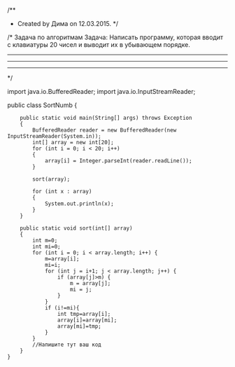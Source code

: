 /**
 * Created by Дима on 12.03.2015.
 */


/* Задача по алгоритмам
Задача: Написать программу, которая вводит с клавиатуры 20 чисел и выводит их в убывающем порядке.
_________________________________________________

_________________________________________________

_________________________________________________
*/






import java.io.BufferedReader;
import java.io.InputStreamReader;


public class SortNumb {

        public static void main(String[] args) throws Exception
        {
            BufferedReader reader = new BufferedReader(new InputStreamReader(System.in));
            int[] array = new int[20];
            for (int i = 0; i < 20; i++)
            {
                array[i] = Integer.parseInt(reader.readLine());
            }

            sort(array);

            for (int x : array)
            {
                System.out.println(x);
            }
        }

        public static void sort(int[] array)
        {
            int m=0;
            int mi=0;
            for (int i = 0; i < array.length; i++) {
                m=array[i];
                mi=i;
                for (int j = i+1; j < array.length; j++) {
                    if (array[j]>m) {
                        m = array[j];
                        mi = j;
                    }
                }
                if (i!=mi){
                    int tmp=array[i];
                    array[i]=array[mi];
                    array[mi]=tmp;
                }
            }
            //Напишите тут ваш код
        }
    }

